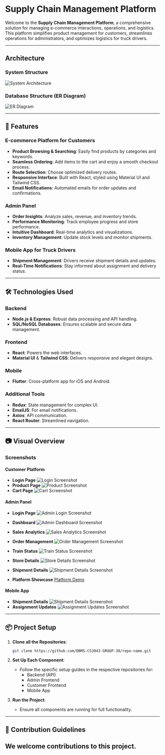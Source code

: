 # Supply Chain Management Platform

Welcome to the **Supply Chain Management Platform**, a comprehensive solution for managing e-commerce interactions, operations, and logistics. This platform simplifies product management for customers, streamlines operations for administrators, and optimizes logistics for truck drivers.

---

## Architecture
### System Structure 
![System Architecture](/images/Architecture.jpeg)
### Database Structure (ER Diagram)
![ER Diagram](/images/ER%20Diagram.png)

---

## 🚀 Features

### E-commerce Platform for Customers
- **Product Browsing & Searching**: Easily find products by categories and keywords.
- **Seamless Ordering**: Add items to the cart and enjoy a smooth checkout process.
- **Route Selection**: Choose optimized delivery routes.
- **Responsive Interface**: Built with React, styled using Material UI and Tailwind CSS.
- **Email Notifications**: Automated emails for order updates and confirmations.

### Admin Panel
- **Order Insights**: Analyze sales, revenue, and inventory trends.
- **Performance Monitoring**: Track employee progress and store performance.
- **Intuitive Dashboard**: Real-time analytics and visualizations.
- **Inventory Management**: Update stock levels and monitor shipments.

### Mobile App for Truck Drivers
- **Shipment Management**: Drivers receive shipment details and updates.
- **Real-Time Notifications**: Stay informed about assignment and delivery status.

---

## 🛠 Technologies Used

### Backend
- **Node.js & Express**: Robust data processing and API handling.
- **SQL/NoSQL Databases**: Ensures scalable and secure data management.

### Frontend
- **React**: Powers the web interfaces.
- **Material UI** & **Tailwind CSS**: Delivers responsive and elegant designs.

### Mobile
- **Flutter**: Cross-platform app for iOS and Android.

### Additional Tools
- **Redux**: State management for complex UI.
- **EmailJS**: For email notifications.
- **Axios**: API communication.
- **React Router**: Streamlined navigation.

---

## 📷 Visual Overview

### Screenshots

#### Customer Platform
- **Login Page**
![Login Screenshot](/images/Screenshot%202024-12-11%20165846.png)
- **Product Page**
![Product Screenshot](/images/Screenshot%202024-12-11%20170017.png)
- **Cart Page**
![Cart Screenshot](/images/Screenshot%202024-12-11%20170043.png)

#### Admin Panel
- **Login Page**
![Admin Login Screenshot](/images/Screenshot%202024-12-11%20170409.png)
- **Dashboard**
![Admin Dashboard Screenshot](/images/Screenshot%202024-12-11%20170823.png)
- **Sales Analytics**
![Sales Analytics Screenshot](/images/Screenshot%202024-12-11%20170915.png)
- **Order Management**
![Order Management Screenshot](/images/Screenshot%202024-12-11%20171149.png)
- **Train Status**
![Train Status Screenshot](/images/Screenshot%202024-12-11%20171023.png)
- **Store Details**
![Store Details Screenshot](/images/StoreDetails.png)
- **Shipment Details**
![Shipment Details Screenshot](/images/Screenshot%202024-12-11%20171231.png)

- **Platform Showcase** 
[Platform Demo](https://youtu.be/-bgOPcxjmuA)

#### Mobile App
- **Shipment Details**
![Shipment Details Screenshot](path/to/shipment_details.png)
- **Assignment Updates**
![Assignment Updates Screenshot](path/to/assignment_updates.png)

---

## 📦 Project Setup

1. **Clone all the Repositories**:
   ```bash
   git clone https://github.com/DBMS-CS3043-GROUP-38/repo-name.git
   ```

2. **Set Up Each Component**:
   - Follow the specific setup guides in the respective repositories for:
     - Backend (API)
     - Admin Frontend
     - Customer Frontend
     - Mobile App

3. **Run the Project**:
   - Ensure all components are running for full functionality.

---

## 🧩 Contribution Guidelines

We welcome contributions to this project.
---
